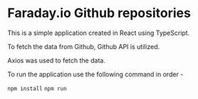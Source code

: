 # Faraday.io Github repositories

This is a simple application created in React using TypeScript.

To fetch the data from Github, Github API is utilized.

Axios was used to fetch the data.

To run the application use the following command in order -

`npm install`
`npm run`
